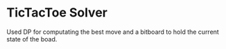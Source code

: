 # TicTacToe Solver
Used DP for computating the best move and a bitboard to hold the current state of the boad.
